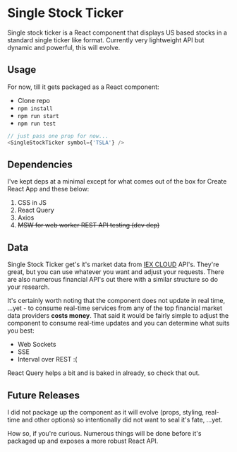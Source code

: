 # Single Stock Ticker

Single stock ticker is a React component that displays US based stocks in a standard single ticker like format.
Currently very lightweight API but dynamic and powerful, this will evolve.

## Usage

For now, till it gets packaged as a React component:

* Clone repo
* `npm install`
* `npm run start`
* `npm run test`

```javascript
// just pass one prop for now...
<SingleStockTicker symbol={'TSLA'} />
```

## Dependencies

I've kept deps at a minimal except for what comes out of the box for Create React App and these below:

1. CSS in JS
2. React Query
3. Axios
4. ~~MSW for web worker REST API testing (dev dep)~~

## Data

Single Stock Ticker get's it's market data from [IEX CLOUD](https://iexcloud.io/) API's. They're great, but you
can use whatever you want and adjust your requests. There are also numerous financial API's out there with a 
similar structure so do your research.

It's certainly worth noting that the component does not update in real time, ...yet - to consume real-time services
from any of the top financial market data providers **costs money**. That said it would be fairly simple to adjust
the component to consume real-time updates and you can determine what suits you best:

* Web Sockets
* SSE
* Interval over REST :(

React Query helps a bit and is baked in already, so check that out.

## Future Releases

I did not package up the component as it will evolve (props, styling, real-time and other options) so intentionally
did not want to seal it's fate, ...yet.

How so, if you're curious. Numerous things will be done before it's packaged up and exposes a more robust React API.



